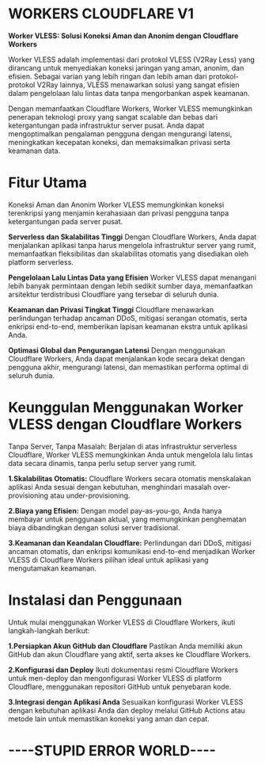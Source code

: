 # WORKERS CLOUDFLARE V1

**Worker VLESS: Solusi Koneksi Aman dan Anonim dengan Cloudflare Workers**

Worker VLESS adalah implementasi dari protokol VLESS (V2Ray Less) yang dirancang untuk menyediakan koneksi jaringan yang aman, anonim, dan efisien. Sebagai varian yang lebih ringan dan lebih aman dari protokol-protokol V2Ray lainnya, VLESS menawarkan solusi yang sangat efisien dalam pengelolaan lalu lintas data tanpa mengorbankan aspek keamanan.

Dengan memanfaatkan Cloudflare Workers, Worker VLESS memungkinkan penerapan teknologi proxy yang sangat scalable dan bebas dari ketergantungan pada infrastruktur server pusat. Anda dapat mengoptimalkan pengalaman pengguna dengan mengurangi latensi, meningkatkan kecepatan koneksi, dan memaksimalkan privasi serta keamanan data.

# Fitur Utama
Koneksi Aman dan Anonim
Worker VLESS memungkinkan koneksi terenkripsi yang menjamin kerahasiaan dan privasi pengguna tanpa ketergantungan pada server pusat.

**Serverless dan Skalabilitas Tinggi**
Dengan Cloudflare Workers, Anda dapat menjalankan aplikasi tanpa harus mengelola infrastruktur server yang rumit, memanfaatkan fleksibilitas dan skalabilitas otomatis yang disediakan oleh platform serverless.

**Pengelolaan Lalu Lintas Data yang Efisien**
Worker VLESS dapat menangani lebih banyak permintaan dengan lebih sedikit sumber daya, memanfaatkan arsitektur terdistribusi Cloudflare yang tersebar di seluruh dunia.

**Keamanan dan Privasi Tingkat Tinggi**
Cloudflare menawarkan perlindungan terhadap ancaman DDoS, mitigasi serangan otomatis, serta enkripsi end-to-end, memberikan lapisan keamanan ekstra untuk aplikasi Anda.

**Optimasi Global dan Pengurangan Latensi**
Dengan menggunakan Cloudflare Workers, Anda dapat menjalankan kode secara dekat dengan pengguna akhir, mengurangi latensi, dan memastikan performa optimal di seluruh dunia.

# Keunggulan Menggunakan Worker VLESS dengan Cloudflare Workers
Tanpa Server, Tanpa Masalah:
Berjalan di atas infrastruktur serverless Cloudflare, Worker VLESS memungkinkan Anda untuk mengelola lalu lintas data secara dinamis, tanpa perlu setup server yang rumit.

**1.Skalabilitas Otomatis:**
Cloudflare Workers secara otomatis menskalakan aplikasi Anda sesuai dengan kebutuhan, menghindari masalah over-provisioning atau under-provisioning.

**2.Biaya yang Efisien:**
Dengan model pay-as-you-go, Anda hanya membayar untuk penggunaan aktual, yang memungkinkan penghematan biaya dibandingkan dengan solusi server tradisional.

**3.Keamanan dan Keandalan Cloudflare:**
Perlindungan dari DDoS, mitigasi ancaman otomatis, dan enkripsi komunikasi end-to-end menjadikan Worker VLESS di Cloudflare Workers pilihan ideal untuk aplikasi yang mengutamakan keamanan.

# Instalasi dan Penggunaan
Untuk mulai menggunakan Worker VLESS di Cloudflare Workers, ikuti langkah-langkah berikut:

**1.Persiapkan Akun GitHub dan Cloudflare**
Pastikan Anda memiliki akun GitHub dan akun Cloudflare yang aktif, serta akses ke Cloudflare Workers.

**2.Konfigurasi dan Deploy**
Ikuti dokumentasi resmi Cloudflare Workers untuk men-deploy dan mengonfigurasi Worker VLESS di platform Cloudflare, menggunakan repositori GitHub untuk penyebaran kode.

**3.Integrasi dengan Aplikasi Anda**
Sesuaikan konfigurasi Worker VLESS dengan kebutuhan aplikasi Anda dan deploy melalui GitHub Actions atau metode lain untuk memastikan koneksi yang aman dan cepat.

# ----STUPID ERROR WORLD----
